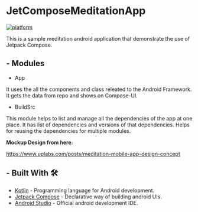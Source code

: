 # JetComposeMeditationApp
[![platform](https://img.shields.io/badge/platform-Android-yellow.svg)](https://www.android.com)

This is a sample meditation android application that demonstrate the use of Jetpack Compose.

## - Modules

- App

It uses the all the components and class releated to the Android Framework. It gets the data from repo and shows on Compose-UI.

- BuildSrc

This module helps to list and manage all the dependencies of the app at one place. It has list of dependencies and versions of that dependencies. Helps for reusing the dependencies for multiple modules.

<b>Mockup Design from here:</b>

https://www.uplabs.com/posts/meditation-mobile-app-design-concept

## - Built With 🛠
- [Kotlin](https://kotlinlang.org/) - Programming language for Android development.
- [Jetpack Compose](https://developer.android.com/jetpack/compose) - Declarative way of building android UIs.
- [Android Studio](https://developer.android.com/studio) - Official android development IDE.
